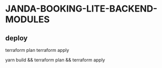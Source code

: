 # JANDA-BOOKING-LITE-BACKEND-MODULES


## deploy
terraform plan
terraform apply

yarn build && terraform plan && terraform apply